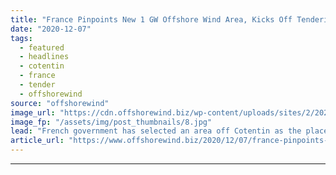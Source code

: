 ```yaml
---
title: "France Pinpoints New 1 GW Offshore Wind Area, Kicks Off Tendering Process"
date: "2020-12-07"
tags: 
  - featured
  - headlines
  - cotentin
  - france
  - tender
  - offshorewind
source: "offshorewind"
image_url: "https://cdn.offshorewind.biz/wp-content/uploads/sites/2/2020/12/07112002/illustration_wpd.jpg"
image_fp: "/assets/img/post_thumbnails/8.jpg"
lead: "French government has selected an area off Cotentin as the place where its eighth"
article_url: "https://www.offshorewind.biz/2020/12/07/france-pinpoints-new-1-gw-offshore-wind-area-kicks-off-tendering-process/"
---
```


---
